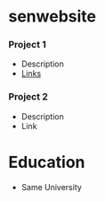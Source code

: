 # senwebsite

### Project 1

- Description
- [Links](https://github.com/SenuriBandara)

### Project 2
 - Description
 - Link

# Education

- Same University


